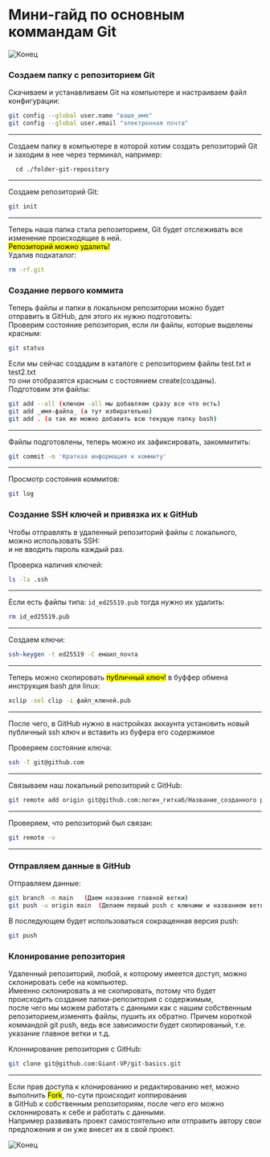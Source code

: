 # Мини-гайд по основным коммандам Git  

![Конец](https://i.scdn.co/image/ab67616d0000b273f5566b1c4a3892ec6844af7c)

### Создаем папку с репозиторием Git

Скачиваем и устанавливаем Git на компьютере и настраиваем файл конфигурации:  

```bash
git config --global user.name "ваше_имя"
git config --global user.email "электронная почта"

```
---
Создаем папку в компьютере в которой хотим создать репозиторий Git и заходим в нее через терминал, например:  

```terminal
  cd ./folder-git-repository

```
---
Cоздаем репозиторий Git:  

```bash
git init

```
---
Теперь наша папка стала репозиторием, Git будет отслеживать все изменение происходящие в ней.  
<mark>Репозиторий можно удалить!</mark>  
Удалив подкаталог:  

```bash
rm -rf.git

```

### Создание первого коммита

Теперь файлы и папки в локальном репозитории можно будет отправить в GitHub, для этого их нужно подготовить:  
Проверим состояние репозитория, если ли файлы, которые выделены красным:  

```bash
git status

```
Если мы сейчас создадим в каталоге с репозиторием файлы test.txt и test2.txt</br> 
то они отобразятся красным с состоянием create(созданы).</br>
Подготовим эти файлы:  

```bash
git add --all (ключом -all мы добавляем сразу все что есть)
git add _имя-файла_ (а тут избирательно)
git add . (а так же можно добавить всю текущую папку bash)

```
---
Файлы подготовлены, теперь можно их зафиксировать, закоммитить:  

```bash
git commit -m 'Краткая информация к коммиту'

```
---
Просмотр состояния коммитов:  

```bash
git log

```
### Создание SSH ключей и привязка их к GitHub

Чтобы отправлять в удаленный репозиторий файлы с локального, можно использовать SSH:<br>
и не вводить пароль каждый раз.  

Проверка наличия ключей:  

```bash
ls -la .ssh 

```
---
Если есть файлы типа: `id_ed25519.pub` тогда нужно их удалить:  

```bash
rm id_ed25519.pub

```
---
Создаем ключи:  

```bash
ssh-keygen -t ed25519 -C емаил_почта

```
---
Теперь можно скопировать <mark>публичный ключ!</mark> в буффер обмена инструкция bash для linux:   

```bash 
xclip -sel clip -i файл_ключей.pub 

```
---
После чего, в GitHub нужно в настройках аккаунта установить новый публичный ssh ключ и вставить из буфера его содержимое  

Проверяем состояние ключа:  
```bash
ssh -T git@github.com

```
---
Cвязываем наш локальный репозиторий с GitHub:  
```bash
git remote add origin git@github.com:логин_гитхаб/Название_созданного репозитория в GitHub.git

```
---
Проверяем, что репозиторий был связан:  
```bash
git remote -v

```
---

### Отправляем данные в GitHub

Отправляем данные:  
```bash
git branch -m main   (Даем название главной ветки)
git push -u origin main  (Делаем первый push с ключами и названием ветки)

```
В последующем будет использоваться сокращенная версия push:  
```bash
git push

```

### Клонирование репозитория

Удаленный репозиторий, любой, к которому имеется доступ, можно склонировать себе на компьютер.  
Имеенно склонировать а не скопировать, потому что будет происходить создание папки-репозитория с содержимым,  
после чего мы можем работать с данными как c нашим собственным репозиторием,изменять файлы, пушить их обратно. 
Причем короткой коммандой git push, ведь все зависимости будет скопированый, т.е. указание главное ветки и т.д.

Клоннирование репозитория c GitHub:  
```bash
git clone git@github.com:Giant-VP/git-basics.git

```
---

Если прав доступа к клонированию и редактированию нет, можно выполнить <mark>Fork</mark>, по-сути происходит коппирования  
в GitHub к собственным репозиториям, после чего его можно склоннировать к себе и работать с данными.  
Например развивать проект самостоятельно или отправить автору свои предложения и он уже внесет их в свой проект.

![Конец](https://i.scdn.co/image/ab67616d0000b273f5566b1c4a3892ec6844af7c)































